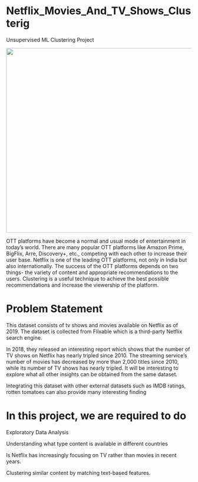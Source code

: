 # Netflix_Movies_And_TV_Shows_Clusterig
Unsupervised ML Clustering Project

<img src="https://assets-global.website-files.com/5f92d929beec1da87131507e/618aa1ea8dff7d6d4da12596_cameron-venti-lI7dlA5VBp8-unsplash%20(1).jpg" width="800" height="500"/>

OTT platforms have become a normal and usual mode of entertainment in today’s world. There are many popular OTT platforms like Amazon Prime, BigFlix, Arre, Discovery+, etc., competing with each other to increase their user base. Netflix is one of the leading OTT platforms, not only in India but also internationally. The success of the OTT platforms depends on two things- the variety of content and appropriate recommendations to the users. Clustering is a useful technique to achieve the best possible recommendations and increase the viewership of the platform.

# Problem Statement

This dataset consists of tv shows and movies available on Netflix as of 2019. The dataset is collected from Flixable which is a third-party Netflix search engine.

In 2018, they released an interesting report which shows that the number of TV shows on Netflix has nearly tripled since 2010. The streaming service’s number of movies has decreased by more than 2,000 titles since 2010, while its number of TV shows has nearly tripled. It will be interesting to explore what all other insights can be obtained from the same dataset.

Integrating this dataset with other external datasets such as IMDB ratings, rotten tomatoes can also provide many interesting finding

# In this project, we are required to do

Exploratory Data Analysis

Understanding what type content is available in different countries

Is Netflix has increasingly focusing on TV rather than movies in recent years.

Clustering similar content by matching text-based features.


